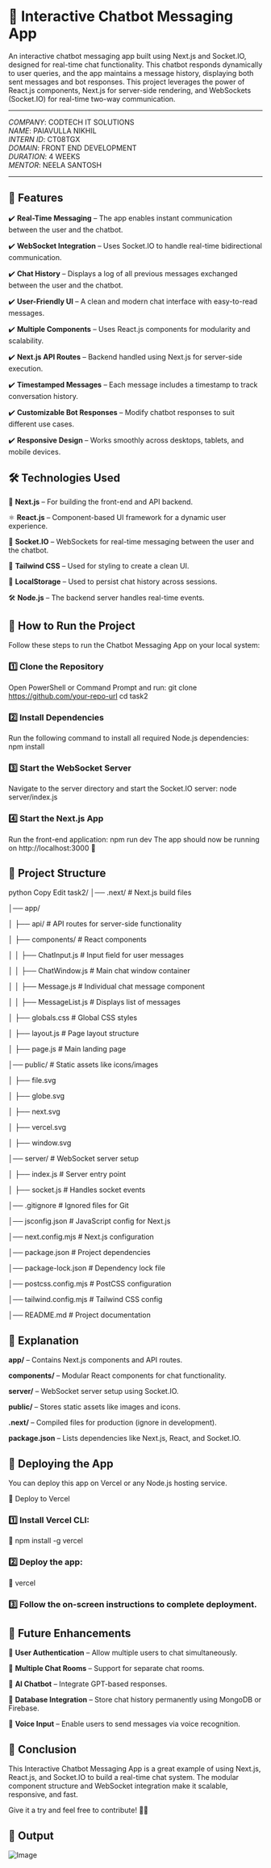 # 💬 Interactive Chatbot Messaging App

An interactive chatbot messaging app built using Next.js and Socket.IO, designed for real-time chat functionality. This chatbot responds dynamically to user queries, and the app maintains a message history, displaying both sent messages and bot responses.
This project leverages the power of React.js components, Next.js for server-side rendering, and WebSockets (Socket.IO) for real-time two-way communication.

---

*COMPANY*: CODTECH IT SOLUTIONS  
*NAME*: PAIAVULLA NIKHIL  
*INTERN ID*: CT08TGX  
*DOMAIN*: FRONT END DEVELOPMENT  
*DURATION*: 4 WEEKS  
*MENTOR*: NEELA SANTOSH

---

## 🎯 Features
✔️ **Real-Time Messaging** – The app enables instant communication between the user and the chatbot.

✔️ **WebSocket Integration** – Uses Socket.IO to handle real-time bidirectional communication.

✔️ **Chat History** – Displays a log of all previous messages exchanged between the user and the chatbot.

✔️ **User-Friendly UI** – A clean and modern chat interface with easy-to-read messages.

✔️ **Multiple Components** – Uses React.js components for modularity and scalability.

✔️ **Next.js API Routes** – Backend handled using Next.js for server-side execution.

✔️ **Timestamped Messages** – Each message includes a timestamp to track conversation history.

✔️ **Customizable Bot Responses** – Modify chatbot responses to suit different use cases.

✔️ **Responsive Design** – Works smoothly across desktops, tablets, and mobile devices.

## 🛠 Technologies Used

🚀 **Next.js** – For building the front-end and API backend.

⚛️ **React.js** – Component-based UI framework for a dynamic user experience.

🔗 **Socket.IO** – WebSockets for real-time messaging between the user and the chatbot.

🎨 **Tailwind CSS** – Used for styling to create a clean UI.

💾 **LocalStorage** – Used to persist chat history across sessions.

🛠 **Node.js** – The backend server handles real-time events.

## 📌 How to Run the Project
Follow these steps to run the Chatbot Messaging App on your local system:

### 1️⃣ Clone the Repository
Open PowerShell or Command Prompt and run:
git clone https://github.com/your-repo-url
cd task2
### 2️⃣ Install Dependencies
Run the following command to install all required Node.js dependencies:
npm install
### 3️⃣ Start the WebSocket Server
Navigate to the server directory and start the Socket.IO server:
node server/index.js
### 4️⃣ Start the Next.js App
Run the front-end application:
npm run dev
The app should now be running on http://localhost:3000 🚀

## 📂 Project Structure
python
Copy
Edit
task2/
│── .next/                    # Next.js build files

│── app/

│   ├── api/                   # API routes for server-side functionality

│   ├── components/            # React components

│   │   ├── ChatInput.js       # Input field for user messages

│   │   ├── ChatWindow.js      # Main chat window container

│   │   ├── Message.js         # Individual chat message component

│   │   ├── MessageList.js     # Displays list of messages

│   ├── globals.css            # Global CSS styles

│   ├── layout.js              # Page layout structure

│   ├── page.js                # Main landing page

│── public/                    # Static assets like icons/images

│   ├── file.svg

│   ├── globe.svg

│   ├── next.svg

│   ├── vercel.svg

│   ├── window.svg

│── server/                    # WebSocket server setup

│   ├── index.js               # Server entry point

│   ├── socket.js              # Handles socket events

│── .gitignore                 # Ignored files for Git

│── jsconfig.json              # JavaScript config for Next.js

│── next.config.mjs            # Next.js configuration

│── package.json               # Project dependencies

│── package-lock.json          # Dependency lock file

│── postcss.config.mjs         # PostCSS configuration

│── tailwind.config.mjs        # Tailwind CSS config

│── README.md                  # Project documentation

## 📂 Explanation

**app/** – Contains Next.js components and API routes.

**components/** – Modular React components for chat functionality.

**server/** – WebSocket server setup using Socket.IO.

**public/** – Stores static assets like images and icons.

**.next/** – Compiled files for production (ignore in development).

**package.json** – Lists dependencies like Next.js, React, and Socket.IO.

## 🚀 Deploying the App

You can deploy this app on Vercel or any Node.js hosting service.

🔹 Deploy to Vercel

### 1️⃣ Install Vercel CLI:
🔹 npm install -g vercel

### 2️⃣ Deploy the app:
🔹 vercel

### 3️⃣ Follow the on-screen instructions to complete deployment.

## 🔧 Future Enhancements
🔹 **User Authentication** – Allow multiple users to chat simultaneously.

🔹 **Multiple Chat Rooms** – Support for separate chat rooms.

🔹 **AI Chatbot** – Integrate GPT-based responses.

🔹 **Database Integration** – Store chat history permanently using MongoDB or Firebase.

🔹 **Voice Input** – Enable users to send messages via voice recognition.

## 🎉 Conclusion

This Interactive Chatbot Messaging App is a great example of using Next.js, React.js, and Socket.IO to build a real-time chat system. The modular component structure and WebSocket integration make it scalable, responsive, and fast.

Give it a try and feel free to contribute! 🚀💬

## 📝 Output

![Image](https://github.com/user-attachments/assets/95edfa26-80e7-40dd-854c-fab89596c2de)
